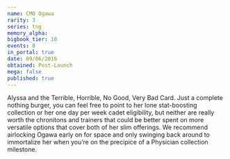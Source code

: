 ```yaml
---
name: CMO Ogawa
rarity: 3
series: tng
memory_alpha:
bigbook_tier: 10
events: 8
in_portal: true
date: 09/06/2016
obtained: Post-Launch
mega: false
published: true
---
```


Alyssa and the Terrible, Horrible, No Good, Very Bad Card. Just a complete nothing burger, you can feel free to point to her lone stat-boosting collection or her one day per week cadet eligibility, but neither are really worth the chronitons and trainers that could be better spent on more versatile options that cover both of her slim offerings. We recommend airlocking Ogawa early on for space and only swinging back around to immortalize her when you’re on the precipice of a Physician collection milestone.
